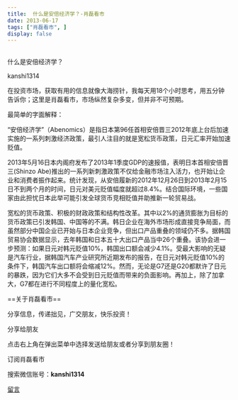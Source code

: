 ```yaml
---
title:  什么是安倍经济学？-肖磊看市
date: 2013-06-17
tags: ["肖磊看市", ]
display: false
---
```



## 



什么是安倍经济学？




kanshi1314




在投资市场，获取有用的信息就像大海捞针，我每天用18个小时思考，用五分钟告诉你；这里是肖磊看市，市场纵然复杂多变，但并非不可预期。


最简单的字面解释：

“安倍经济学”（Abenomics）是指日本第96任首相安倍晋三2012年底上台后加速实施的一系列刺激经济政策，最引人注目的就是宽松货币政策，日元汇率开始加速贬值。

2013年5月16日本内阁府发布了2013年1季度GDP的速报值，表明日本首相安倍晋三(Shinzo Abe)推出的一系列新刺激政策不仅给金融市场注入活力，也开始让企业和消费者振作起来。统计发现，从安倍履新的2012年12月26日到2013年2月15日不到两个月的时间，日元对美元贬值幅度就超过8.4%。结合国际环境，一些国家由此担忧日本此举可能引发全球货币竞相贬值并助推新一轮贸易战。

宽松的货币政策、积极的财政政策和结构性改革。其中以2%的通货膨胀为目标的货币政策已引发韩国、中国等的不满。韩日企业在海外市场形成直接竞争局面，而虽然部分中国企业已开始与日本企业竞争，但出口产品重叠的领域仍不多。据韩国贸易协会数据显示，去年韩国和日本五十大出口产品当中26个重叠。该协会进一步预测：如果日元对韩元贬值10%，韩国出口额会减少4.1%。受最大影响的无疑是汽车行业，据韩国汽车产业研究所近期发布的报告，在日元对韩元贬值10%的条件下，韩国汽车出口额将会缩减12%。然而，无论是G7还是G20都默许了日元的暴跌，因为它们大多不会受到日元贬值而带来的负面影响。再加上，除了加拿大，G7都在进行不同程度上的量化宽松。





==关于肖磊看市== 

分享信息，传递拙见，广交朋友，快乐投资！



分享给朋友

点击右上角在弹出菜单中选择发送给朋友或者分享到朋友圈！　



订阅肖磊看市

搜索微信账号：**kanshi1314**











[留言](javascript:;)